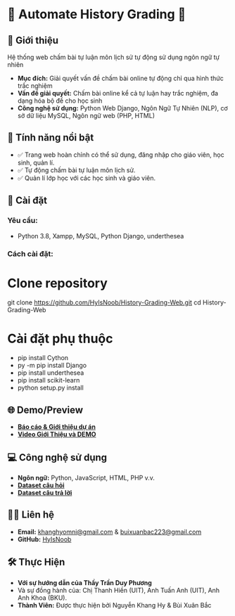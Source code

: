 
# 🌟 Automate History Grading 🌟

## 📖 Giới thiệu
Hệ thống web chấm bài tự luận môn lịch sử tự động sử dụng ngôn ngữ tự nhiên
- **Mục đích:**  Giải quyết vấn đề chấm bài online tự động chỉ qua hình thức trắc nghiệm 
- **Vấn đề giải quyết:** Chấm bài online kể cả tự luận hay trắc nghiệm, đa dạng hóa bộ đề cho học sinh
- **Công nghệ sử dụng:**  Python Web Django, Ngôn Ngữ Tự Nhiên (NLP), cơ sở dữ liệu MySQL, Ngôn ngữ web (PHP, HTML)  

## 🎯 Tính năng nổi bật
- ✅ Trang web hoàn chỉnh có thể sử dụng, đăng nhập cho giáo viên, học sinh, quản lí.
- ✅ Tự động chấm bài tự luận môn lịch sử.
- ✅ Quản lí lớp học với các học sinh và giáo viên.

## 🚀 Cài đặt
### Yêu cầu:
- Python 3.8, Xampp, MySQL, Python Django, underthesea

### Cách cài đặt:
# Clone repository
git clone https://github.com/HyIsNoob/History-Grading-Web.git
cd History-Grading-Web

# Cài đặt phụ thuộc
- pip install Cython
- py -m pip install Django
- pip install underthesea
- pip install scikit-learn
- python setup.py install

## 🌐 Demo/Preview
- [**Báo cáo & Giới thiệu dự án**](https://drive.google.com/file/d/111b4No5XGGEwEiPPWYBjXJk0XeqYzJUg/view)
- [**Video Giới Thiệu và DEMO**](https://drive.google.com/file/d/1sJ6odCqlrNpB3QKrwVd5bQDrzV5F0vqg/view?t=1)

## 💻 Công nghệ sử dụng
- **Ngôn ngữ:** Python, JavaScript, HTML, PHP v.v.
- [**Dataset câu hỏi**](https://drive.google.com/file/d/1hFz3CFPesiPv73R4SwCS1hFC_noZG-kH/view)
- [**Dataset câu trả lời**](https://drive.google.com/file/d/1VIFiRnohKBWwgPc1PF9MNj2b7lSNFTqx/view)

## 👨‍💻 Liên hệ
- **Email:** khanghyomni@gmail.com & buixuanbac223@gmail.com
- **GitHub:** [HyIsNoob](https://github.com/HyIsNoob/)

## 🛠️ Thực Hiện
- **Với sự hướng dẫn của Thầy Trần Duy Phương**
- Và sự đồng hành của: Chị Thanh Hiền (UIT), Anh Tuấn Anh (UIT), Anh Anh Khoa (BKU).
- **Thành Viên:** Được thực hiện bởi Nguyễn Khang Hy & Bùi Xuân Bắc
  
